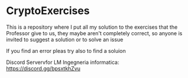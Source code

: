 # CryptoExercises
This is a repository where I put all my solution to the exercises that the Professor give to us, 
they maybe aren't completely correct, so anyone is invited to suggest a solution or to solve an issue

If you find an error pleas try also to find a soluion

Discord Servervfor LM Ingegneria informatica:
https://discord.gg/bpsxtkhZvu

